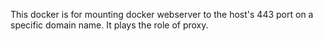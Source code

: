 This docker is for mounting docker webserver to the host's 443 port on a specific domain name. 
It plays the role of proxy.